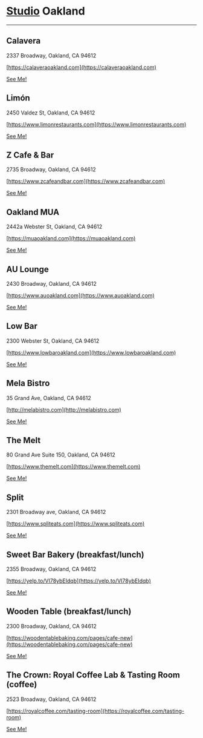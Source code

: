 # [Studio](https://dazzaji.github.io/studio) Oakland

---------

## Calavera

2337 Broadway, Oakland, CA 94612

[https://calaveraoakland.com](https://calaveraoakland.com)

[See Me!](https://github.com/dazzaji/studio/issues/14)


## Limón

2450 Valdez St, Oakland, CA 94612

[https://www.limonrestaurants.com](https://www.limonrestaurants.com)

[See Me!](https://github.com/dazzaji/studio/issues/17)


## Z Cafe & Bar 

2735 Broadway, Oakland, CA 94612

[https://www.zcafeandbar.com](https://www.zcafeandbar.com)

[See Me!](https://github.com/dazzaji/studio/issues/6)



## Oakland MUA

2442a Webster St, Oakland, CA 94612

[https://muaoakland.com](https://muaoakland.com)

[See Me!](https://github.com/dazzaji/studio/issues/7)


## AU Lounge
2430 Broadway, Oakland, CA 94612

[https://www.auoakland.com](https://www.auoakland.com)

[See Me!](https://github.com/dazzaji/studio/issues/8)


## Low Bar
2300 Webster St, Oakland, CA 94612

[https://www.lowbaroakland.com](https://www.lowbaroakland.com)

[See Me!](https://github.com/dazzaji/studio/issues/9)


## Mela Bistro
35 Grand Ave, Oakland, CA 94612

[http://melabistro.com](http://melabistro.com)

[See Me!](https://github.com/dazzaji/studio/issues/10)


## The Melt
80 Grand Ave Suite 150, Oakland, CA 94612

[https://www.themelt.com](https://www.themelt.com)

[See Me!](https://github.com/dazzaji/studio/issues/11)


## Split
2301 Broadway ave, Oakland, CA 94612

[https://www.spliteats.com](https://www.spliteats.com)

[See Me!](https://github.com/dazzaji/studio/issues/13)


## Sweet Bar Bakery (breakfast/lunch)
2355 Broadway, Oakland, CA 94612

[https://yelp.to/VI78ybEIdqb](https://yelp.to/VI78ybEIdqb)

[See Me!](https://github.com/dazzaji/studio/issues/15)


## Wooden Table (breakfast/lunch)
2300 Broadway, Oakland, CA 94612

[https://woodentablebaking.com/pages/cafe-new](https://woodentablebaking.com/pages/cafe-new)

[See Me!](https://github.com/dazzaji/studio/issues/12)


## The Crown: Royal Coffee Lab & Tasting Room (coffee)
2523 Broadway, Oakland, CA 94612 

[https://royalcoffee.com/tasting-room](https://royalcoffee.com/tasting-room)

[See Me!](https://github.com/dazzaji/studio/issues/16)


